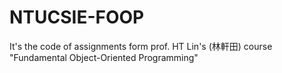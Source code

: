 # NTUCSIE-FOOP
It's the code of assignments form prof. HT Lin's (林軒田) course "Fundamental Object-Oriented Programming"

